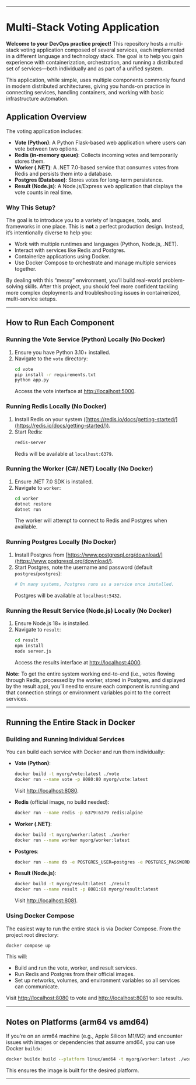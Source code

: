 <!-- © 2024 | Ironhack -->

---

# Multi-Stack Voting Application

**Welcome to your DevOps practice project!** This repository hosts a multi-stack voting application composed of several services, each implemented in a different language and technology stack. The goal is to help you gain experience with containerization, orchestration, and running a distributed set of services—both individually and as part of a unified system.

This application, while simple, uses multiple components commonly found in modern distributed architectures, giving you hands-on practice in connecting services, handling containers, and working with basic infrastructure automation.

## Application Overview

The voting application includes:

- **Vote (Python)**: A Python Flask-based web application where users can vote between two options.
- **Redis (in-memory queue)**: Collects incoming votes and temporarily stores them.
- **Worker (.NET)**: A .NET 7.0-based service that consumes votes from Redis and persists them into a database.
- **Postgres (Database)**: Stores votes for long-term persistence.
- **Result (Node.js)**: A Node.js/Express web application that displays the vote counts in real time.

### Why This Setup?

The goal is to introduce you to a variety of languages, tools, and frameworks in one place. This is **not** a perfect production design. Instead, it’s intentionally diverse to help you:

- Work with multiple runtimes and languages (Python, Node.js, .NET).
- Interact with services like Redis and Postgres.
- Containerize applications using Docker.
- Use Docker Compose to orchestrate and manage multiple services together.

By dealing with this “messy” environment, you’ll build real-world problem-solving skills. After this project, you should feel more confident tackling more complex deployments and troubleshooting issues in containerized, multi-service setups.

---

## How to Run Each Component

### Running the Vote Service (Python) Locally (No Docker)

1. Ensure you have Python 3.10+ installed.
2. Navigate to the `vote` directory:
   ```bash
   cd vote
   pip install -r requirements.txt
   python app.py
   ```
   Access the vote interface at [http://localhost:5000](http://localhost:5000).

### Running Redis Locally (No Docker)

1. Install Redis on your system ([https://redis.io/docs/getting-started/](https://redis.io/docs/getting-started/)).
2. Start Redis:
   ```bash
   redis-server
   ```
   Redis will be available at `localhost:6379`.

### Running the Worker (C#/.NET) Locally (No Docker)

1. Ensure .NET 7.0 SDK is installed.
2. Navigate to `worker`:
   ```bash
   cd worker
   dotnet restore
   dotnet run
   ```
   The worker will attempt to connect to Redis and Postgres when available.

### Running Postgres Locally (No Docker)

1. Install Postgres from [https://www.postgresql.org/download/](https://www.postgresql.org/download/).
2. Start Postgres, note the username and password (default `postgres`/`postgres`):
   ```bash
   # On many systems, Postgres runs as a service once installed.
   ```
   Postgres will be available at `localhost:5432`.

### Running the Result Service (Node.js) Locally (No Docker)

1. Ensure Node.js 18+ is installed.
2. Navigate to `result`:
   ```bash
   cd result
   npm install
   node server.js
   ```
   Access the results interface at [http://localhost:4000](http://localhost:4000).

**Note:** To get the entire system working end-to-end (i.e., votes flowing through Redis, processed by the worker, stored in Postgres, and displayed by the result app), you’ll need to ensure each component is running and that connection strings or environment variables point to the correct services.

---

## Running the Entire Stack in Docker

### Building and Running Individual Services

You can build each service with Docker and run them individually:

- **Vote (Python)**:
  ```bash
  docker build -t myorg/vote:latest ./vote
  docker run --name vote -p 8080:80 myorg/vote:latest
  ```
  Visit [http://localhost:8080](http://localhost:8080).

- **Redis** (official image, no build needed):
  ```bash
  docker run --name redis -p 6379:6379 redis:alpine
  ```

- **Worker (.NET)**:
  ```bash
  docker build -t myorg/worker:latest ./worker
  docker run --name worker myorg/worker:latest
  ```
  
- **Postgres**:
  ```bash
  docker run --name db -e POSTGRES_USER=postgres -e POSTGRES_PASSWORD=postgres -p 5432:5432 postgres:15-alpine
  ```

- **Result (Node.js)**:
  ```bash
  docker build -t myorg/result:latest ./result
  docker run --name result -p 8081:80 myorg/result:latest
  ```
  Visit [http://localhost:8081](http://localhost:8081).

### Using Docker Compose

The easiest way to run the entire stack is via Docker Compose. From the project root directory:

```bash
docker compose up
```

This will:

- Build and run the vote, worker, and result services.
- Run Redis and Postgres from their official images.
- Set up networks, volumes, and environment variables so all services can communicate.

Visit [http://localhost:8080](http://localhost:8080) to vote and [http://localhost:8081](http://localhost:8081) to see results.

---

## Notes on Platforms (arm64 vs amd64)

If you’re on an arm64 machine (e.g., Apple Silicon M1/M2) and encounter issues with images or dependencies that assume amd64, you can use Docker `buildx`:

```bash
docker buildx build --platform linux/amd64 -t myorg/worker:latest ./worker
```

This ensures the image is built for the desired platform.

---
